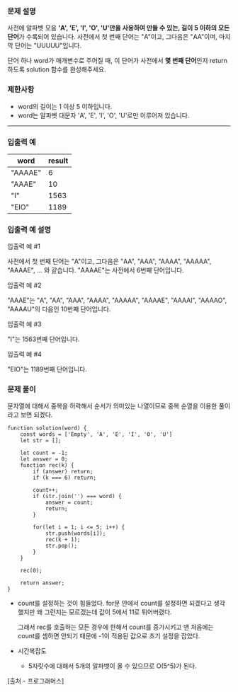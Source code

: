 ### **문제 설명**

사전에 알파벳 모음 **'A', 'E', 'I', 'O', 'U'만을 사용하여 만들 수 있는, 길이 5 이하의 모든 단어**가 수록되어 있습니다. 사전에서 첫 번째 단어는 "A"이고, 그다음은 "AA"이며, 마지막 단어는 "UUUUU"입니다.

단어 하나 word가 매개변수로 주어질 때, 이 단어가 사전에서 **몇 번째 단어**인지 return 하도록 solution 함수를 완성해주세요.

### 제한사항

- word의 길이는 1 이상 5 이하입니다.
- word는 알파벳 대문자 'A', 'E', 'I', 'O', 'U'로만 이루어져 있습니다.

---

### 입출력 예

| word | result |
| --- | --- |
| "AAAAE" | 6 |
| "AAAE" | 10 |
| "I" | 1563 |
| "EIO" | 1189 |

### 입출력 예 설명

입출력 예 #1

사전에서 첫 번째 단어는 "A"이고, 그다음은 "AA", "AAA", "AAAA", "AAAAA", "AAAAE", ... 와 같습니다. "AAAAE"는 사전에서 6번째 단어입니다.

입출력 예 #2

"AAAE"는 "A", "AA", "AAA", "AAAA", "AAAAA", "AAAAE", "AAAAI", "AAAAO", "AAAAU"의 다음인 10번째 단어입니다.

입출력 예 #3

"I"는 1563번째 단어입니다.

입출력 예 #4

"EIO"는 1189번째 단어입니다.

### 문제 풀이

문자열에 대해서 중복을 허락해서 순서가 의미있는 나열이므로 중복 순열을 이용한 풀이라고 보면 되겠다.

```tsx
function solution(word) {
    const words = ['Empty', 'A', 'E', 'I', 'O', 'U']
    let str = []; 
    
    let count = -1;
    let answer = 0;
    function rec(k) {
        if (answer) return;
        if (k === 6) return;
        
        count++;        
        if (str.join('') === word) {
            answer = count;
            return;
        }
        
        for(let i = 1; i <= 5; i++) {
            str.push(words[i]);
            rec(k + 1);
            str.pop();
        }
    }
    
    rec(0);
    
    return answer;
}
```

- count를 설정하는 것이 힘들었다. for문 안에서 count를 설정하면 되겠다고 생각했지만 왜 그런지는 모르겠는데 값이 5에서 11로 튀어버렸다.
    
    그래서 rec를 호출하는 모든 경우에 한해서 count를 증가시키고 맨 처음에는 count를 셈하면 안되기 때문에 -1이 적용된 값으로 초기 설정을 잡았다.
    
- 시간복잡도
    - 5자릿수에 대해서 5개의 알파벳이 올 수 있으므로 O(5^5)가 된다.

[출처 - 프로그래머스]

